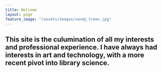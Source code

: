 ```yaml
---
title: Welcome
layout: page
feature_image: "/assets/images/vandy_trees.jpg"
---
```


This site is the culumination of all my interests and professional experience. I have always had interests in art and technology, with a more recent pivot into library science.
---
